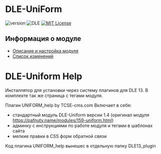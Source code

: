 # DLE-UniForm
![version](https://img.shields.io/badge/version-1.4.2-red.svg?style=flat-square "Version")
![DLE](https://img.shields.io/badge/DLE-10.2--13.x-green.svg?style=flat-square "DLE Version")
[![MIT License](https://img.shields.io/badge/license-MIT-blue.svg?style=flat-square)](https://github.com/pafnuty/DLE-UniForm/blob/master/LICENSE)

## Информация о модуле
- [Описание и настройка модуля](http://pafnuty.name/modules/159-uniform.html) 
- [Список изменений](https://github.com/pafnuty/DLE-UniForm/blob/master/CHANGELOG.md)



# DLE-Uniform Help 
Инсталлятор для установки через систему плагинов для DLE 13. В комплекте так же страница с тегами модуля.

Плагин UNIFORM_help by TCSE-cms.com
Включает в себя:
- стандартный модуль DLE-Uniform версии 1.4 (оригинал модуля https://pafnuty.name/modules/159-uniform.html)
- админку с инструкциями по работе модуля и тегами в шаблонах сайта
- мелкие правки в CSS форм обратной связи

Код плагина UNIFORM_help вынешес в отдельную папку DLE13_plugin



